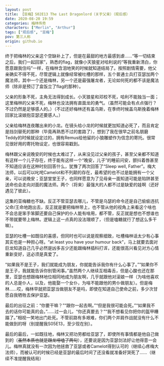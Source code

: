 ```yaml
---
layout: post
title: 【亚梅】S02E13 The Last Dragonlord（关于父亲）（观后感）
date: 2020-08-20 19:59
categories: 梅林传奇
characters: ["Merlin", "Arthur"]
tags: ["观后感", "亚梅"]
pov: 第三人称
origin: github.io
---
```


终于把梅林的父亲这个空缺补上了，但是在最甜的地方最感到虐……“等一切结束之后，我们一起回家”，熟悉的flag，就像小天狼星对哈利说的“等我重新清白，你愿意跟我住吗”一样，在梅林含泪地笑的时候就知道结局了。按照剧情需要，他父亲确实不得不死，尽管逻辑上就像经常被吐槽的那样，五个普通士兵打亚瑟加两个魔法师，其中一个还是梅林，另一个还是最强屠龙者，无论如何死的都不该是魔法师（除非是预订了盒饭立了flag的那种）。

父亲的形象不死，主角无法得到成长。小天狼星和邓校不死，哈利不能独当一面；这里梅林的父亲不死，梅林也没法拥有直面龙的勇气。（虽然可能会有点点强行？不过仍然是足够感人的。）（不过还好梅林还有盖乌斯，在季终时候盖乌斯挽着梅林回家比滚娘抱亚瑟还要感人。）

父亲给梅林连夜雕出来的小龙。在镜头给小龙的时候就更加知道必死了，而且肯定是挡剑替死的那种（毕竟再熟悉不过的套路了），想到了我在很早之前名朋磨Teddy的时候就设定过的，拥有Remus给他留的小狼雕塑作为信念的寄托。很常见很好用的寄托物设定，也很容易戳到。

梅林跟父亲说晚安的时候也太难过了，从来没见过父亲的孩子，甚至父亲都不知道有这样一个儿子存在，终于能有这样一个“晚安，儿子”的睡前问安，颤抖着唇甚至不知道应该在这种时刻回答什么，犹豫了两次回答了“Sleep well, Father”。梅大法师，以后可以叱咤Camelot和不列颠的存在，最希望的也不过是能拥有一个父亲，可以说晚安；亚瑟堂堂王子，也同样愿意为了见母亲一面知道可能是陷阱甚至送命也会走向对面的魔法师。两个（将来）最强大的人都不过是缺爱的娃啊（还好遇见了彼此）。

这集的亚梅糖也不缺。反正不管亚瑟去哪儿，不管是乌瑟的命令还是自己偷偷违抗父命/王命地跑出去，反正就是要把梅林带上，也不管从他的视角上来看这个啥也不会总是笨手笨脚还要自己保护的仆人能有啥用，都不管，反正就是想也不想谁也不带就要带上梅林。逻辑上这一点真的没法理顺了，（但是嗑糖就行了想这么多干嘛）。

亚瑟的吐槽一如既往的喜感，但同时也可以说是观察细致，吐槽梅林话太少有心事其实也是一种担心呀。“at least you have your humour back”，马上就要去面对巨龙知道自己几乎必然是凶多吉少还能跟梅林插科打诨，还能很高兴看见对方心情重新变好，这必须是真爱了。

“如果我不是王子，我们就能成为朋友，你就能告诉我你有什么心事了。”“如果你不是王子，我就能告诉你别管闲事。”虽然两个人继续互相毒舌，但是心酸也还在那里，亚瑟也想跟梅林地位相同地成为朋友啊，几乎就跟他对滚娘一样（为啥他喜欢的人总是仆人，以及，他能娶一个女仆，为啥不能跟他的男仆做朋友）。但是梅林……哎，梅林早就把亚瑟当做朋友不是吗，即使在知道自己使命之前，多少次甘愿自我牺牲去保护亚瑟。

最后的出征之前：“你要干嘛？”“跟你一起去啊。”“但是我很可能会死。”“如果我不去的话你可能真的会。”……过一会儿，“你还真要去？”“我不想看见你把你的盔甲糟蹋了。”相视一笑地出门赴死。不管前路有多艰难，你们两个并肩作战就没有什么不能做到的呀（别提醒我S05E13，至少现在别）。

最后的最后，一如既往地，梅林又把功劳都给亚瑟了，即使所有事情都是他自己做到的（~~虽然本质也就是跟龙唠嗑了两句~~），还要说是因为亚瑟剑法好让他得意一会儿。梅林真就没有一次因为他拯救了亚瑟或者Camelot得到认可的（继续心疼梅大法师），而被认可的时候已经是亚瑟的最后时间了还没看就准备好哭死了……（继续不准提醒我结局）